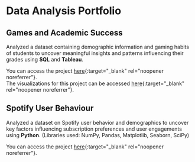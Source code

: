 # Data Analysis Portfolio

## Games and Academic Success
Analyzed a dataset containing demographic information and gaming habits of students to uncover meaningful insights and patterns influencing their grades using **SQL** and **Tableau**.  

You can access the project [here](games_and_academic_success.html){:target="_blank" rel="noopener noreferrer"}.  
The visualizations for this project can be accessed [here](https://public.tableau.com/app/profile/jaewoo.lee/viz/GamesandAcademicSuccess/Dashboard1?publish=yes){:target="_blank" rel="noopener noreferrer"}.

## Spotify User Behaviour
Analyzed a dataset on Spotify user behavior and demographics to uncover key factors influencing subscription preferences and user engagements using **Python**.
(Libraries used: NumPy, Pandas, Matplotlib, Seaborn, SciPy)

You can access the project [here](Spotify_user_behaviour.html){:target="_blank" rel="noopener noreferrer"}.
